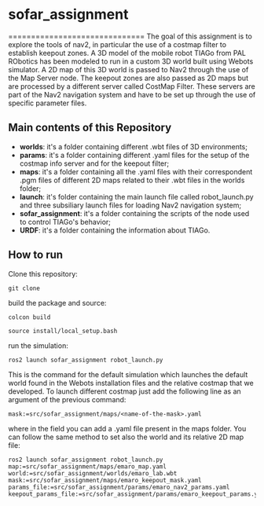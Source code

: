 # sofar_assignment
==============================
The goal of this assignment is to explore the tools of nav2, in particular the use of a costmap filter to establish keepout zones. A 3D model of the mobile 
robot TIAGo from PAL RObotics has been modeled to run in a custom 3D world built using Webots simulator. A 2D map of this 3D world is passed to Nav2 
through the use of the Map Server node. The keepout zones are also passed as 2D maps but are processed by a different server called CostMap Filter. These 
servers are part of the Nav2  navigation system and have to be set up through the use of specific parameter files.

## Main contents of this Repository ##

* **worlds**: it's a folder containing different .wbt files of 3D environments;
* **params**: it's a folder containing different .yaml files for the setup of the costmap info server and for the keepout filter;
* **maps**: it's a folder containing all the .yaml files with their correspondent .pgm files of different 2D maps related to their .wbt files in the worlds folder;
* **launch**: it's folder containing the main launch file called robot_launch.py and three subsiliary launch files for loading Nav2 navigation system;
* **sofar_assignment**: it's a folder containing the scripts of the node used to control TIAGo's behavior;
* **URDF**: it's a folder containing the information about TIAGo.

## How to run ##
 Clone this repository:
 ```
 git clone 
 ```
 build the package and source:
 ```
 colcon build
 
 source install/local_setup.bash
 ```
 run the simulation:
 ```
 ros2 launch sofar_assignment robot_launch.py
 ```
 This is the command for the default simulation which launches the default world found in the Webots installation files and the relative costmap that we developed. To launch different costmap just add the following line as an argument of the previous command:
 ```
 mask:=src/sofar_assignment/maps/<name-of-the-mask>.yaml
 ```
 where in the <name-of-the-mask> field you can add a .yaml file present in the maps folder. You can follow the same method to set also the world and its relative 2D map file:
```
ros2 launch sofar_assignment robot_launch.py map:=src/sofar_assignment/maps/emaro_map.yaml world:=src/sofar_assignment/worlds/emaro_lab.wbt mask:=src/sofar_assignment/maps/emaro_keepout_mask.yaml params_file:=src/sofar_assignment/params/emaro_nav2_params.yaml keepout_params_file:=src/sofar_assignment/params/emaro_keepout_params.yaml
```
